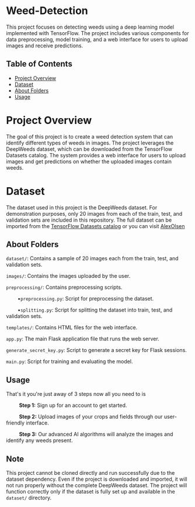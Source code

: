 # Weed-Detection
This project focuses on detecting weeds using a deep learning model implemented with TensorFlow. The project includes various components for data preprocessing, model training, and a web interface for users to upload images and receive predictions.

## Table of Contents
- [Project Overview](#project-overview)
- [Dataset](#dataset)
- [About Folders](#about-folders)
- [Usage](#usage)

# **Project Overview**

The goal of this project is to create a weed detection system that can identify different types of weeds in images. The project leverages the DeepWeeds dataset, which can be downloaded from the TensorFlow Datasets catalog. The system provides a web interface for users to upload images and get predictions on whether the uploaded images contain weeds.

# **Dataset**
The dataset used in this project is the DeepWeeds dataset. For demonstration purposes, only 20 images from each of the train, test, and validation sets are included in this repository. The full dataset can be imported from the [TensorFlow Datasets catalog](https://www.tensorflow.org/datasets/catalog/deep_weeds) or you can visit [AlexOlsen](https://github.com/AlexOlsen/DeepWeeds?tab=readme-ov-file)

## **About Folders**

`dataset/`: Contains a sample of 20 images each from the train, test, and validation sets.

`images/`: Contains the images uploaded by the user.

`preprocessing/`: Contains preprocessing scripts.

&nbsp;&nbsp;&nbsp;&nbsp;&nbsp;&nbsp;&nbsp;&nbsp;•`preprocessing.py`: Script for preprocessing the dataset.

&nbsp;&nbsp;&nbsp;&nbsp;&nbsp;&nbsp;&nbsp;&nbsp;•`splitting.py`: Script for splitting the dataset into train, test, and validation sets.

`templates/`: Contains HTML files for the web interface.

`app.py`: The main Flask application file that runs the web server.

`generate_secret_key.py`: Script to generate a secret key for Flask sessions.

`main.py`: Script for training and evaluating the model.

## **Usage**
That's it you're just away of 3 steps now all you need to is

&nbsp;&nbsp;&nbsp;&nbsp;&nbsp;&nbsp;&nbsp;&nbsp; **Step 1:** Sign up for an account to get started.

&nbsp;&nbsp;&nbsp;&nbsp;&nbsp;&nbsp;&nbsp;&nbsp; **Step 2:** Upload images of your crops and fields through our user-friendly interface.

&nbsp;&nbsp;&nbsp;&nbsp;&nbsp;&nbsp;&nbsp;&nbsp; **Step 3:** Our advanced AI algorithms will analyze the images and identify any weeds present.


## **Note**
This project cannot be cloned directly and run successfully due to the dataset dependency. Even if the project is downloaded and imported, it will not run properly without the complete DeepWeeds dataset. The project will function correctly only if the dataset is fully set up and available in the `dataset/` directory.
